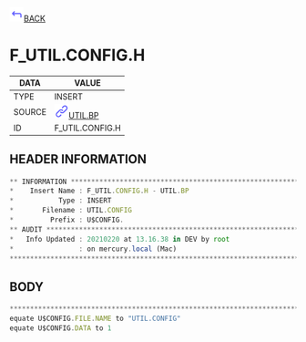 <img src="../.resources/themes/unicons-line-6563ff/corner-up-left-alt.svg" alt="BACK" width="25" />[BACK](../DOCS/UTIL.BP.md)  
# F_UTIL.CONFIG.H  
|DATA|VALUE|
| --- | --- |
|TYPE|INSERT|
|SOURCE|<img src="../.resources/themes/unicons-line-6563ff/link.svg" alt="UTIL.BP" width="25" />[UTIL.BP](../DOCS/UTIL.BP.md)|
|ID|F_UTIL.CONFIG.H|
    
    
## HEADER INFORMATION  
```javascript
** INFORMATION ****************************************************************
*    Insert Name : F_UTIL.CONFIG.H - UTIL.BP
*           Type : INSERT
*       Filename : UTIL.CONFIG
*         Prefix : U$CONFIG.
** AUDIT **********************************************************************
*   Info Updated : 20210220 at 13.16.38 in DEV by root
*                : on mercury.local (Mac)
*******************************************************************************
```
## BODY  
```javascript
*******************************************************************************
equate U$CONFIG.FILE.NAME to "UTIL.CONFIG"
equate U$CONFIG.DATA to 1
```
